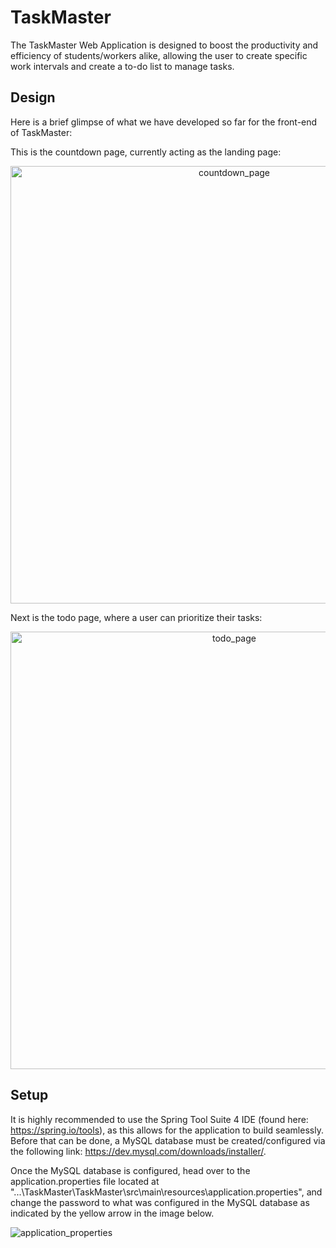 # TaskMaster
The TaskMaster Web Application is designed to boost the productivity and efficiency of students/workers alike, allowing the user to create specific work intervals and create a to-do list to manage tasks.

## Design
Here is a brief glimpse of what we have developed so far for the front-end of TaskMaster:

This is the countdown page, currently acting as the landing page:

<p align="center">
<img width="700" alt="countdown_page" src="https://user-images.githubusercontent.com/67641046/159354342-0041e0c0-b700-48d1-9100-54de01c14ac5.png">
</p>

Next is the todo page, where a user can prioritize their tasks:

<p align="center">
<img width="700" alt="todo_page" src="https://user-images.githubusercontent.com/67641046/159354773-28f1fe98-3f32-4ecb-a0bd-5095df099672.png">
</p>

## Setup
It is highly recommended to use the Spring Tool Suite 4 IDE (found here: https://spring.io/tools), as this allows for the application to build seamlessly. Before that can be done, a MySQL database must be created/configured via the following link: https://dev.mysql.com/downloads/installer/.

Once the MySQL database is configured, head over to the application.properties file located at "...\TaskMaster\TaskMaster\src\main\resources\application.properties", and change the password to what was configured in the MySQL database as indicated by the yellow arrow in the image below.

![application_properties](https://user-images.githubusercontent.com/67641046/159356252-0f1df8f9-b411-49e8-91bb-a1703905a71e.png)
